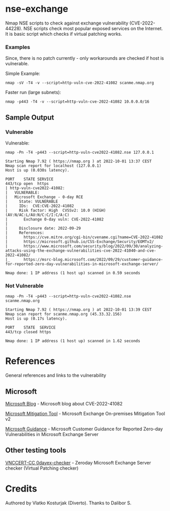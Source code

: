 # nse-exchange

Nmap NSE scripts to check against exchange vulnerability (CVE-2022-44228).
NSE scripts check most popular exposed services on the Internet. It is basic script which checks if virtual patching works.

### Examples

Since, there is no patch currently - only workarounds are checked if host is vulnerable.

Simple Example:
```
nmap -sV -T4 -v --script=http-vuln-cve-2022-41082 scanme.nmap.org
```

Faster run (large subnets):
```
nmap -p443 -T4 -v --script=http-vuln-cve-2022-41082 10.0.0.0/16
```

## Sample Output

### Vulnerable
Vulnerable:
```
nmap -Pn -T4 -p443 --script=http-vuln-cve2022-41082.nse 127.0.0.1

Starting Nmap 7.92 ( https://nmap.org ) at 2022-10-01 13:37 CEST
Nmap scan report for localhost (127.0.0.1)
Host is up (0.030s latency).

PORT    STATE SERVICE
443/tcp open  https
| http-vuln-cve2022-41082:
|   VULNERABLE:
|   Microsoft Exchange - 0-day RCE
|     State: VULNERABLE
|     IDs:  CVE:CVE-2022-41082
|     Risk factor: High  CVSSv2: 10.0 (HIGH) (AV:N/AC:L/AU:N/C:C/I:C/A:C)
|       Exchange 0-day vuln: CVE-2022-41082
|
|     Disclosure date: 2022-09-29
|     References:
|       https://cve.mitre.org/cgi-bin/cvename.cgi?name=CVE-2022-41082
|       https://microsoft.github.io/CSS-Exchange/Security/EOMTv2/
|       https://www.microsoft.com/security/blog/2022/09/30/analyzing-attacks-using-the-exchange-vulnerabilities-cve-2022-41040-and-cve-2022-41082/
|_      https://msrc-blog.microsoft.com/2022/09/29/customer-guidance-for-reported-zero-day-vulnerabilities-in-microsoft-exchange-server/

Nmap done: 1 IP address (1 host up) scanned in 0.59 seconds
```

### Not Vulnerable

```
nmap -Pn -T4 -p443 --script=http-vuln-cve2022-41082.nse scanme.nmap.org

Starting Nmap 7.92 ( https://nmap.org ) at 2022-10-01 13:39 CEST
Nmap scan report for scanme.nmap.org (45.33.32.156)
Host is up (0.17s latency).

PORT    STATE  SERVICE
443/tcp closed https

Nmap done: 1 IP address (1 host up) scanned in 1.62 seconds
```

# References

General references and links to the vulnerability

## Microsoft

[Microsoft Blog](https://www.microsoft.com/security/blog/2022/09/30/analyzing-attacks-using-the-exchange-vulnerabilities-cve-2022-41040-and-cve-2022-41082/) - Microsoft blog about CVE-2022-41082

[Microsoft Mitigation Tool](https://microsoft.github.io/CSS-Exchange/Security/EOMTv2) - Microsoft Exchange On-premises Mitigation Tool v2

[Microsoft Guidance](https://msrc-blog.microsoft.com/2022/09/29/customer-guidance-for-reported-zero-day-vulnerabilities-in-microsoft-exchange-server/) - Microsoft Customer Guidance for Reported Zero-day Vulnerabilities in Microsoft Exchange Server

## Other testing tools

[VNCCERT-CC 0dayex-checker](https://github.com/VNCERT-CC/0dayex-checker) - Zeroday Microsoft Exchange Server checker (Virtual Patching checker)


# Credits

Authored by Vlatko Kosturjak (Diverto). Thanks to Dalibor S.

